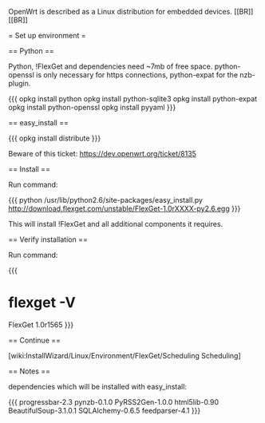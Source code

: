 OpenWrt is described as a Linux distribution for embedded devices.
[[BR]]
[[BR]]

= Set up environment =

== Python ==

Python, !FlexGet and dependencies need ~7mb of free space. python-openssl is only necessary for https connections, python-expat for the nzb-plugin.

{{{
opkg install python
opkg install python-sqlite3
opkg install python-expat
opkg install python-openssl
opkg install pyyaml
}}}

== easy_install ==

{{{
opkg install distribute
}}}

Beware of this ticket: https://dev.openwrt.org/ticket/8135

== Install ==

Run command:

{{{
python /usr/lib/python2.6/site-packages/easy_install.py http://download.flexget.com/unstable/FlexGet-1.0rXXXX-py2.6.egg
}}}

This will install !FlexGet and all additional components it requires.

== Verify installation ==

Run command:

{{{
# flexget -V
FlexGet 1.0r1565
}}}

== Continue ==

[wiki:InstallWizard/Linux/Environment/FlexGet/Scheduling Scheduling]

== Notes ==

dependencies which will be installed with easy_install:

{{{
progressbar-2.3
pynzb-0.1.0
PyRSS2Gen-1.0.0
html5lib-0.90
BeautifulSoup-3.1.0.1
SQLAlchemy-0.6.5
feedparser-4.1
}}}

